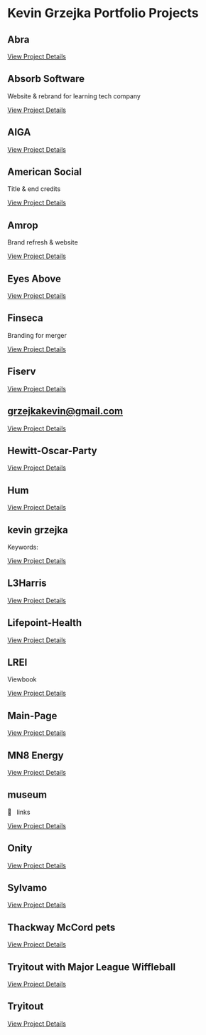 # Kevin Grzejka Portfolio Projects

## Abra
[View Project Details](./projects/abra/info.md)

## Absorb Software
Website & rebrand for learning tech company

[View Project Details](./projects/absorb_software/info.md)

## AIGA
[View Project Details](./projects/aiga/info.md)

## American Social
Title & end credits

[View Project Details](./projects/american_social/info.md)

## Amrop
Brand refresh & website

[View Project Details](./projects/amrop/info.md)

## Eyes Above
[View Project Details](./projects/eyes_above/info.md)

## Finseca
Branding for merger

[View Project Details](./projects/finseca/info.md)

## Fiserv
[View Project Details](./projects/fiserv/info.md)

## grzejkakevin@gmail.com
[View Project Details](./projects/grzejkakevin_gmail.com/info.md)

## Hewitt-Oscar-Party
[View Project Details](./projects/hewitt_oscar_party/info.md)

## Hum
[View Project Details](./projects/hum/info.md)

## kevin grzejka
Keywords:

[View Project Details](./projects/kevin_grzejka/info.md)

## L3Harris
[View Project Details](./projects/l3harris/info.md)

## Lifepoint-Health
[View Project Details](./projects/lifepoint_health/info.md)

## LREI
Viewbook

[View Project Details](./projects/lrei/info.md)

## Main-Page
[View Project Details](./projects/main_page/info.md)

## MN8 Energy
[View Project Details](./projects/mn8_energy/info.md)

## museum
︎   links

[View Project Details](./projects/museum/info.md)

## Onity
[View Project Details](./projects/onity/info.md)

## Sylvamo
[View Project Details](./projects/sylvamo/info.md)

## Thackway McCord pets
[View Project Details](./projects/thackway_mccord_pets/info.md)

## Tryitout with Major League Wiffleball
[View Project Details](./projects/tryitout_with_major_league_wiffleball/info.md)

## Tryitout
[View Project Details](./projects/tryitout/info.md)

